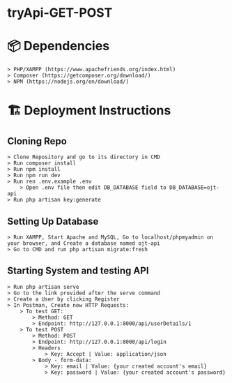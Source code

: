 # tryApi-GET-POST

# 📦 Dependencies
	> PHP/XAMPP (https://www.apachefriends.org/index.html)
	> Composer (https://getcomposer.org/download/)
	> NPM (https://nodejs.org/en/download/)

# 🏗️ Deployment Instructions
## Cloning Repo
	> Clone Repository and go to its directory in CMD
	> Run composer install
	> Run npm install
	> Run npm run dev
	> Run ren .env.example .env
		> Open .env file then edit DB_DATABASE field to DB_DATABASE=ojt-api
	> Run php artisan key:generate 

## Setting Up Database
	> Run XAMPP, Start Apache and MySQL, Go to localhost/phpmyadmin on your browser, and Create a database named ojt-api
	> Go to CMD and run php artisan migrate:fresh

## Starting System and testing API
	> Run php artisan serve
	> Go to the link provided after the serve command
	> Create a User by clicking Register
	> In Postman, Create new HTTP Requests:
		> To test GET:
			> Method: GET
			> Endpoint: http://127.0.0.1:8000/api/userDetails/1
		> To test POST
			> Method: POST
			> Endpoint: http://127.0.0.1:8000/api/login
			> Headers
				> Key: Accept | Value: application/json
			> Body - form-data: 
				> Key: email | Value: {your created account's email}
				> Key: password | Value: {your created account's password}